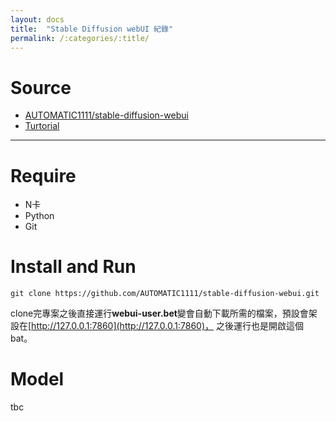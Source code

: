```yaml
---
layout: docs
title:  "Stable Diffusion webUI 紀錄"
permalink: /:categories/:title/
---
```


# Source
- [AUTOMATIC1111/stable-diffusion-webui](https://github.com/AUTOMATIC1111/stable-diffusion-webui)
- [Turtorial](https://www.coolaler.com/index/%E4%BD%BF%E7%94%A8%E8%87%AA%E5%B7%B1%E7%9A%84%E9%A1%AF%E5%8D%A1%E9%80%B2%E8%A1%8C-ai-%E7%B9%AA%E5%9C%96-stable-diffusion-webui-%E5%AE%89%E8%A3%9D%E6%95%99%E5%AD%B8/) 

---

# Require

- N卡
- Python
- Git

# Install and Run

```git clone https://github.com/AUTOMATIC1111/stable-diffusion-webui.git```

clone完專案之後直接運行**webui-user.bet**變會自動下載所需的檔案，預設會架設在[http://127.0.0.1:7860](http://127.0.0.1:7860)，
之後運行也是開啟這個bat。

# Model
tbc